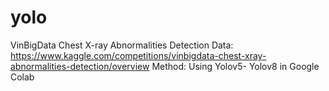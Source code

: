 # yolo
VinBigData Chest X-ray Abnormalities Detection
Data: https://www.kaggle.com/competitions/vinbigdata-chest-xray-abnormalities-detection/overview
Method: Using Yolov5- Yolov8 in Google Colab
